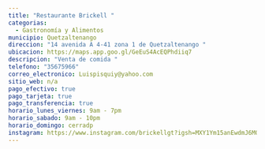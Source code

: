 ```yaml
---
title: "Restaurante Brickell "
categorias:
  - Gastronomía y Alimentos
municipio: Quetzaltenango
direccion: "14 avenida A 4-41 zona 1 de Quetzaltenango "
ubicacion: https://maps.app.goo.gl/GeEuS4AcEQPhdiiq7
descripcion: "Venta de comida "
telefono: "35675966"
correo_electronico: Luispisquiy@yahoo.com
sitio_web: n/a
pago_efectivo: true
pago_tarjeta: true
pago_transferencia: true
horario_lunes_viernes: 9am - 7pm
horario_sabado: 9am - 10pm
horario_domingo: cerradp
instagram: https://www.instagram.com/brickellgt?igsh=MXY1Ym15anEwdmJ6MQ%3D%3D&utm_source=qr
---
```

